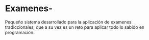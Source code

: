 # Examenes-
Pequeño sistema desarrollado para la aplicación de examenes tradiccionales, que a su vez es un reto para aplicar todo lo sabido en programación. 
